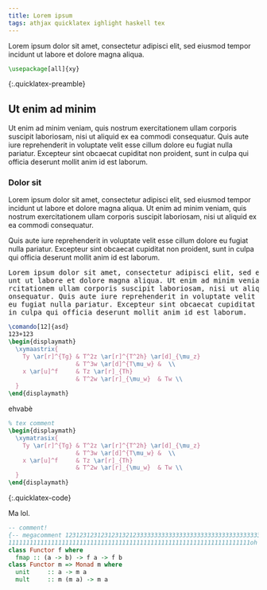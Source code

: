 ```yaml
---
title: Lorem ipsum
tags: athjax quicklatex ighlight haskell tex
---
```


Lorem ipsum dolor sit amet, consectetur adipisci elit, sed eiusmod tempor incidunt ut labore et dolore magna aliqua.

``` tex
\usepackage[all]{xy}
```
{:.quicklatex-preamble}


## Ut enim ad minim

Ut enim ad minim veniam, quis nostrum exercitationem ullam corporis suscipit laboriosam, nisi ut aliquid ex ea commodi consequatur. Quis aute iure reprehenderit in voluptate velit esse cillum dolore eu fugiat nulla pariatur. Excepteur sint obcaecat cupiditat non proident, sunt in culpa qui officia deserunt mollit anim id est laborum.


### Dolor sit

Lorem ipsum dolor sit amet, consectetur adipisci elit, sed eiusmod tempor incidunt ut labore et dolore magna aliqua. Ut enim ad minim veniam, quis nostrum exercitationem ullam corporis suscipit laboriosam, nisi ut aliquid ex ea commodi consequatur.

Quis aute iure reprehenderit in voluptate velit esse cillum dolore eu fugiat nulla pariatur. Excepteur sint obcaecat cupiditat non proident, sunt in culpa qui officia deserunt mollit anim id est laborum.


<pre>
Lorem ipsum dolor sit amet, consectetur adipisci elit, sed eiusmod tempor incid
unt ut labore et dolore magna aliqua. Ut enim ad minim veniam, quis nostrum exe
rcitationem ullam corporis suscipit laboriosam, nisi ut aliquid ex ea commodi c
onsequatur. Quis aute iure reprehenderit in voluptate velit esse cillum dolore 
eu fugiat nulla pariatur. Excepteur sint obcaecat cupiditat non proident, sunt 
in culpa qui officia deserunt mollit anim id est laborum.
</pre>




``` tex
\comando[12]{asd}
123+123
\begin{displaymath}
  \xymaastrix{
    Ty \ar[r]^{Tg} & T^2z \ar[r]^{T^2h} \ar[d]_{\mu_z}
                   & T^3w \ar[d]^{T\mu_w} &  \\
    x \ar[u]^f     & Tz \ar[r]_{Th}
                   & T^2w \ar[r]_{\mu_w}  & Tw \\
  }
\end{displaymath}
```


ehvabè



``` tex
% tex comment
\begin{displaymath}
  \xymatrasix{
    Ty \ar[r]^{Tg} & T^2z \ar[r]^{T^2h} \ar[d]_{\mu_z}
                   & T^3w \ar[d]^{T\mu_w} &  \\
    x \ar[u]^f     & Tz \ar[r]_{Th}
                   & T^2w \ar[r]_{\mu_w}  & Tw \\
  }
\end{displaymath}
```
{:.quicklatex-code}




Ma lol.




``` haskell
-- comment!
{-- megacomment 123123123123123132123333333333333333333333333333333333333333333
11111111111111111111111111111111111111111111111111111111111111111111oh yeah --}
class Functor f where
  fmap :: (a -> b) -> f a -> f b
class Functor m => Monad m where
  unit     :: a -> m a
  mult     :: m (m a) -> m a
```
